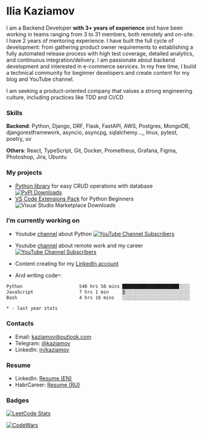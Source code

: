 # Ilia Kaziamov

I am a Backend Developer **with 3+ years of experience** and have been working in teams ranging from 3 to 31 members, both remotely and on-site. I have 2 years of mentoring experience. I have built the full cycle of development: from gathering product owner requirements to establishing a fully automated release process with high test coverage, detailed analytics, and continuous integration/delivery. I am passionate about backend development and interested in e-commerce services. In my free time, I build a technical community for beginner developers and create content for my blog and YouTube channel.

I am seeking a product-oriented company that values a strong engineering culture, including practices like TDD and CI/CD

### Skills
**Backend**: Python, Django, DRF, Flask, FastAPI, AWS, Postgres, MongoDB, djangorestframework, asyncio, asyncpg, sqlalchemy…,, linux, pytest, poetry, uv

**Others**: React, TypeScript, Git, Docker, Prometheus, Grafana, Figma, Photoshop, Jira, Ubuntu

<!--
## About


The beginning of my career was working in a small online store in Krasnoyarsk (Siberia). I was fascinated by working with clients and improving order picking and delivery algorithms.

As an online store manager, I have been involved in sales and customer service for 2 regional and 3 federal online stores for 6 years.

After that, I began to look for opportunities to work remotely and influence processes more, so I started freelancing in the field of social media marketing and graphic design.

Over time, I rethought my career and realized that I was fascinated by the technical side of online sales and I began training as a developer.
-->
### My projects
* [Python library](https://github.com/hexfrost/simplecrud) for easy CRUD operations with database [![PyPI Downloads](https://static.pepy.tech/badge/hexfrost-simplecrud)](https://pepy.tech/projects/hexfrost-simplecrud)
* [VS Code Extensions Pack](https://marketplace.visualstudio.com/items?itemName=kaziamov.quickstart-python-pack&ssr=false#overview) for Python Beginners ![Visual Studio Marketplace Downloads](https://img.shields.io/visual-studio-marketplace/d/kaziamov.quickstart-python-pack)



### I’m currently working on
  * Youtube [channel](https://www.youtube.com/channel/UCYspuehThql30psLWg3c-fA/?sub_confirmation=1) about Python [![YouTube Channel Subscribers](https://img.shields.io/youtube/channel/subscribers/UCYspuehThql30psLWg3c-fA)](https://www.youtube.com/channel/UCYspuehThql30psLWg3c-fA/?sub_confirmation=1)
  * Youtube [channel](https://www.youtube.com/channel/UCYLIThkSR1JmUoxLXtc-S9w/?sub_confirmation=1) about remote work and my career [![YouTube Channel Subscribers](https://img.shields.io/youtube/channel/subscribers/UCYLIThkSR1JmUoxLXtc-S9w)](https://www.youtube.com/channel/UCYLIThkSR1JmUoxLXtc-S9w/?sub_confirmation=1)
  * Content creating  for my [LinkedIn account](https://www.linkedin.com/feed/hashtag/?keywords=kaziamov)
  
  * And writing code```*```:

<!--START_SECTION:waka-->

```txt
Python                     540 hrs 56 mins █████████████████████░░░░   83.36 %
JavaScript                 7 hrs 1 min     ▒░░░░░░░░░░░░░░░░░░░░░░░░   01.08 %
Bash                       4 hrs 16 mins   ░░░░░░░░░░░░░░░░░░░░░░░░░   00.66 %
```

<!--END_SECTION:waka-->
 ```* - last year stats```

### Contacts
* Email: [kaziamov@outlook.com](mailto:kaziamov@outlook.com)
* Telegram: [@kaziamov](https://t.me/kaziamov)
* LinkedIn: [in/kaziamov](https://www.linkedin.com/in/kaziamov)

### Resume
* LinkedIn: [Resume (EN)](https://www.linkedin.com/in/kaziamov)
* HabrCareer: [Resume (RU)](https://career.habr.com/kaziamov)


### Badges

[![LeetCode Stats](https://leetcard.jacoblin.cool/kaziamov?theme=dark&font=source_code_pro)](https://leetcode.com/kaziamov/)

[![CodeWars](https://www.codewars.com/users/kaziamov/badges/large)](https://www.codewars.com/r/N0so6Q)

<!-- ## How is it going? Very well... 
* Creating a graphic design for my [Instagram account](https://instagram.com/kaziamov_) about Python
-->

